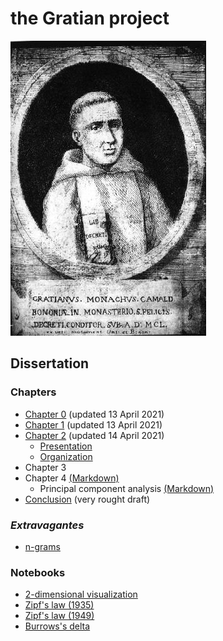 # the Gratian project

![Gratian](img/Gratian.jpg)

## Dissertation

### Chapters

- [Chapter 0](Chapter0/chapter0.markdown) (updated 13 April 2021)
- [Chapter 1](Chapter1/chapter1.markdown) (updated 13 April 2021)
- [Chapter 2](Chapter2/chapter2.markdown) (updated 14 April 2021)
  - [Presentation](Chapter2/presentation.markdown)
  - [Organization](Chapter2/organization.markdown)
- Chapter 3
- Chapter 4 [(Markdown)](Chapter4/chapter4.markdown)
  - Principal component analysis [(Markdown)](Chapter4/pca.markdown)
- [Conclusion](Conclusion/conclusion.markdown) (very rought draft)

### *Extravagantes*

- [n-grams](Extra/n-grams.markdown)

### Notebooks

- [2-dimensional visualization](Notebooks/Burrows/Visualization.ipynb)
- [Zipf's law (1935)](Notebooks/Zipf/Zipf35.ipynb)
- [Zipf's law (1949)](Notebooks/Zipf/Zipf49.ipynb)
- [Burrows's delta](Notebooks/Burrows/Burrows.ipynb)

